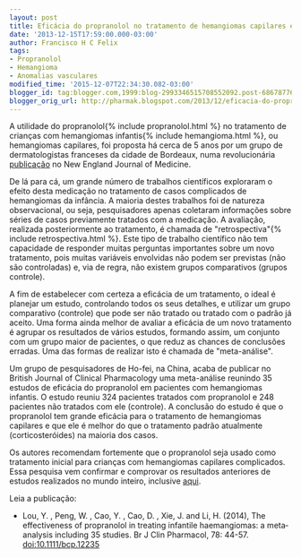 ```yaml
---
layout: post
title: Eficácia do propranolol no tratamento de hemangiomas capilares é comprovada
date: '2013-12-15T17:59:00.000-03:00'
author: Francisco H C Felix
tags:
- Propranolol
- Hemangioma
- Anomalias vasculares
modified_time: '2015-12-07T22:34:30.082-03:00'
blogger_id: tag:blogger.com,1999:blog-2993346515708552092.post-6867877635058108799
blogger_orig_url: http://pharmak.blogspot.com/2013/12/eficacia-do-propranolol-no-tratamento.html
---
```


A utilidade do propranolol{% include propranolol.html %} no tratamento de crianças com hemangiomas infantis{% include hemangioma.html %}, ou hemangiomas capilares, foi proposta há cerca de 5 anos por um grupo de dermatologistas franceses da cidade de Bordeaux, numa revolucionária [publicação](http://bit.ly/fhcflxEw)
no New England Journal of Medicine.
<!--more-->

De lá para cá, um grande número de trabalhos científicos exploraram o efeito desta medicação no tratamento de casos complicados de hemangiomas da infância. A maioria destes trabalhos foi de natureza observacional, ou seja, pesquisadores apenas coletaram informações sobre séries de casos previamente tratados com a medicação. A avaliação, realizada posteriormente ao tratamento, é chamada de "retrospectiva"{% include retrospectiva.html %}. Este tipo de trabalho científico não tem capacidade de responder muitas perguntas importantes sobre um novo tratamento, pois muitas variáveis envolvidas não podem ser previstas (não são controladas) e, via de regra, não existem grupos comparativos (grupos controle). 

A fim de estabelecer com certeza a eficácia de um tratamento, o ideal é planejar um estudo, controlando todos os seus detalhes, e utilizar um grupo comparativo (controle) que pode ser não tratado ou tratado com o padrão já aceito. Uma forma ainda melhor de avaliar a eficácia de um novo tratamento é agrupar os resultados de vários estudos, formando assim, um conjunto com um grupo maior de pacientes, o que reduz as chances de conclusões erradas. Uma das formas de realizar isto é chamada de "meta-análise". 

Um grupo de pesquisadores de Ho-fei, na China, acaba de publicar no British Journal of Clinical Pharmacology uma meta-análise reunindo 35 estudos de eficácia do propranolol em pacientes com hemangiomas infantis. O estudo reuniu 324 pacientes tratados com propranolol e 248 pacientes não tratados com ele (controle). A conclusão do estudo é que o propranolol tem grande eficácia para o tratamento de hemangiomas capilares e que ele é melhor do que o tratamento padrão atualmente (corticosteróides) na maioria dos casos. 

Os autores recomendam fortemente que o propranolol seja usado como tratamento inicial para crianças com hemangiomas capilares complicados. Essa pesquisa vem confirmar e comprovar os resultados anteriores de estudos realizados no mundo inteiro, inclusive <a href="http://pharmak.blogspot.com.br/2011/10/primeiros-resultados-do-tratamento-de.html">aqui</a>.

Leia a publicação:
- Lou, Y. , Peng, W. , Cao, Y. , Cao, D. , Xie, J. and Li, H. (2014), The effectiveness of propranolol in treating infantile haemangiomas: a meta‐analysis including 35 studies. Br J Clin Pharmacol, 78: 44-57. [doi:10.1111/bcp.12235](http://doi.org/10.1111/bcp.12235)
